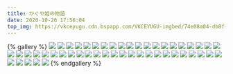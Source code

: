 ```yaml
---
title: かぐや姫の物語
date: 2020-10-26 17:56:04
top_img: https://vkceyugu.cdn.bspapp.com/VKCEYUGU-imgbed/74e08a04-db8f-426a-aa2d-bcb52170e5ed.jpg
---
```

{% gallery %}
![](https://search.pstatic.net/common/?src=https://i.imgur.com/qWkFsNH.jpg)
![](https://search.pstatic.net/common/?src=https://i.imgur.com/NPETJWX.jpg)
![](https://search.pstatic.net/common/?src=https://i.imgur.com/0GPGXBu.jpg)
![](https://search.pstatic.net/common/?src=https://i.imgur.com/qMvFHvE.jpg)
![](https://search.pstatic.net/common/?src=https://i.imgur.com/WVZF4yX.jpg)
![](https://search.pstatic.net/common/?src=https://i.imgur.com/IrA9ujD.jpg)
![](https://search.pstatic.net/common/?src=https://i.imgur.com/F42qF50.jpg)
![](https://search.pstatic.net/common/?src=https://i.imgur.com/LGIsoQc.jpg)
![](https://search.pstatic.net/common/?src=https://i.imgur.com/1FiSzKC.jpg)
![](https://search.pstatic.net/common/?src=https://i.imgur.com/y68lfsw.jpg)
![](https://search.pstatic.net/common/?src=https://i.imgur.com/zGHYApG.jpg)
![](https://search.pstatic.net/common/?src=https://i.imgur.com/zEuDcDT.jpg)
![](https://search.pstatic.net/common/?src=https://i.imgur.com/6VdO4GX.jpg)
![](https://search.pstatic.net/common/?src=https://i.imgur.com/cGHbAE6.jpg)
![](https://search.pstatic.net/common/?src=https://i.imgur.com/HKLsl7s.jpg)
![](https://search.pstatic.net/common/?src=https://i.imgur.com/nWgJW6F.jpg)
![](https://search.pstatic.net/common/?src=https://i.imgur.com/080SkfN.jpg)
![](https://search.pstatic.net/common/?src=https://i.imgur.com/Gw4iu0J.jpg)
![](https://search.pstatic.net/common/?src=https://i.imgur.com/d2TUCgy.jpg)
![](https://search.pstatic.net/common/?src=https://i.imgur.com/gSa06Ax.jpg)
![](https://search.pstatic.net/common/?src=https://i.imgur.com/EkUzK1c.jpg)
![](https://search.pstatic.net/common/?src=https://i.imgur.com/6JKKLeG.jpg)
![](https://search.pstatic.net/common/?src=https://i.imgur.com/1zlRKzr.jpg)
![](https://search.pstatic.net/common/?src=https://i.imgur.com/5VTctvk.jpg)
![](https://search.pstatic.net/common/?src=https://i.imgur.com/VJzVwuq.jpg)
![](https://search.pstatic.net/common/?src=https://i.imgur.com/byw0sOg.jpg)
![](https://search.pstatic.net/common/?src=https://i.imgur.com/utgtrDe.jpg)
![](https://search.pstatic.net/common/?src=https://i.imgur.com/ywfjZl5.jpg)
![](https://search.pstatic.net/common/?src=https://i.imgur.com/jkU2gbv.jpg)
![](https://search.pstatic.net/common/?src=https://i.imgur.com/cmO4JV8.jpg)
![](https://search.pstatic.net/common/?src=https://i.imgur.com/fDKfJ9y.jpg)
![](https://search.pstatic.net/common/?src=https://i.imgur.com/wjqtIcI.jpg)
![](https://search.pstatic.net/common/?src=https://i.imgur.com/g13FoRW.jpg)
![](https://search.pstatic.net/common/?src=https://i.imgur.com/qgRnM88.jpg)
![](https://search.pstatic.net/common/?src=https://i.imgur.com/aTEClcU.jpg)
![](https://search.pstatic.net/common/?src=https://i.imgur.com/WqHlmYs.jpg)
![](https://search.pstatic.net/common/?src=https://i.imgur.com/TMXE0wL.jpg)
![](https://search.pstatic.net/common/?src=https://i.imgur.com/33HVYES.jpg)
![](https://search.pstatic.net/common/?src=https://i.imgur.com/ZTAfCX0.jpg)
![](https://search.pstatic.net/common/?src=https://i.imgur.com/MzW7ahm.jpg)
![](https://search.pstatic.net/common/?src=https://i.imgur.com/5ppmhqW.jpg)
![](https://search.pstatic.net/common/?src=https://i.imgur.com/RHz1ZfR.jpg)
![](https://search.pstatic.net/common/?src=https://i.imgur.com/HSVEPvx.jpg)
![](https://search.pstatic.net/common/?src=https://i.imgur.com/ybrOprQ.jpg)
![](https://search.pstatic.net/common/?src=https://i.imgur.com/qfa4FAm.jpg)
![](https://search.pstatic.net/common/?src=https://i.imgur.com/W53nX8Z.jpg)
![](https://search.pstatic.net/common/?src=https://i.imgur.com/F4Z5wFe.jpg)
![](https://search.pstatic.net/common/?src=https://i.imgur.com/G55lDkj.jpg)
![](https://search.pstatic.net/common/?src=https://i.imgur.com/inl4oqw.jpg)
![](https://search.pstatic.net/common/?src=https://i.imgur.com/kpVxH00.jpg)
{% endgallery %}